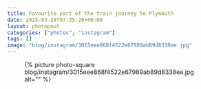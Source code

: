 ```yaml
---
title: Favourite part of the train journey to Plymouth
date: 2015-03-28T07:35:28+00:00
layout: photopost
categories: ["photos", "instagram"]
tags: []
image: "blog/instagram/3015eee868f4522e67989ab89d8338ee.jpg"
---
```


<figure class="photo photo--square">
  {% picture photo-square blog/instagram/3015eee868f4522e67989ab89d8338ee.jpg alt="" %}
</figure>


